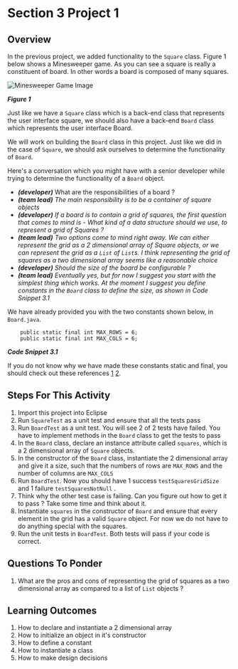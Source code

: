 <h1>Section 3 Project 1</h1>

<h2>Overview</h2>

In the previous project, we added functionality to the ```Square``` class. Figure 1 below shows a Minesweeper game. As you can see a square is really a constituent of board. In other words a board is composed of many squares.

![Minesweeper Game Image](https://raw.github.com/diycomputerscience/MinesweeperImages/master/images/BasicDesktopGame.jpg)

_**Figure 1**_


Just like we have a ```Square``` class which is a back-end class that represents the user interface square, we should also have a back-end ```Board``` class which represents the user interface Board.

We will work on building the ```Board``` class in this project. Just like we did in the case of ```Square```, we should ask ourselves to determine the functionality of ```Board```. 

Here's a conversation which you might have with a senior developer while trying to determine the functionality of a ```Board``` object.

 - _**(developer)**_ What are the responsibilities of a board ?
 - _**(team lead)** The main responsibility is to be a container of square objects_
 - _**(developer)** If a board is to contain a grid of squares, the first question that comes to mind is - What kind of a data structure should we use, to represent a grid of Squares ?_
 - _**(team lead)** Two options come to mind right away. We can either represent the grid as a 2 dimensional array of Square objects, or we can represent the grid as a ```List``` of ```List```s. I think representing the grid of squares as a two dimensional array seems like a reasonable choice_
 - _**(developer)** Should the size of the board be configurable ?_
 - _**(team lead)** Eventually yes, but for now I suggest you start with the simplest thing which works. At the moment I suggest you define constants in the ```Board``` class to define the size, as shown in Code Snippet 3.1_

We have already provided you with the two constants shown below, in ```Board.java```.

        public static final int MAX_ROWS = 6;
        public static final int MAX_COLS = 6;

_**Code Snippet 3.1**_

If you do not know why we have made these constants static and final, you should check out these references [1](http://diycomputerscience.com/competencies/topic/core-java/competency/understands-when-we-should-make-a-member-static) [2](http://diycomputerscience.com/competencies/topic/core-java/competency/undertands-what-the-final-keyword-means).

<h2>Steps For This Activity</h2>

 1. Import this project into Eclipse
 1. Run ```SquareTest``` as a unit test and ensure that all the tests pass
 1. Run ```BoardTest``` as a unit test. You will see 2 of 2 tests have failed. You have to implement methods in the ```Board``` class to get the tests to pass
 1. In the ```Board``` class, declare an instance attribute called ```squares```, which is a 2 dimensional array of ```Square``` objects.
 1. In the constructor of the ```Board``` class, instantiate the 2 dimensional array and give it a size, such that the numbers of rows are ```MAX_ROWS``` and the number of columns are ```MAX_COLS```
 1. Run ```BoardTest```. Now you should have 1 success ```testSquaresGridSize``` and 1 failure ```testSquaresNotNull``` .
 1. Think why the other test case is failing. Can you figure out how to get it to pass ? Take some time and think about it.
 1. Instantiate ```squares``` in the constructor of ```Board``` and ensure that every element in the grid has a valid ```Square``` object. For now we do not have to do anything special with the squares.
 1. Run the unit tests in ```BoardTest```. Both tests will pass if your code is correct.

<h2>Questions To Ponder</h2>

 1. What are the pros and cons of representing the grid of squares as a two dimensional array as compared to a list of ```List``` objects ?

<h2>Learning Outcomes</h2>

1. How to declare and instantiate a 2 dimensional array
2. How to initialize an object in it's constructor
3. How to define a constant 
4. How to instantiate a class
5. How to make design decisions

